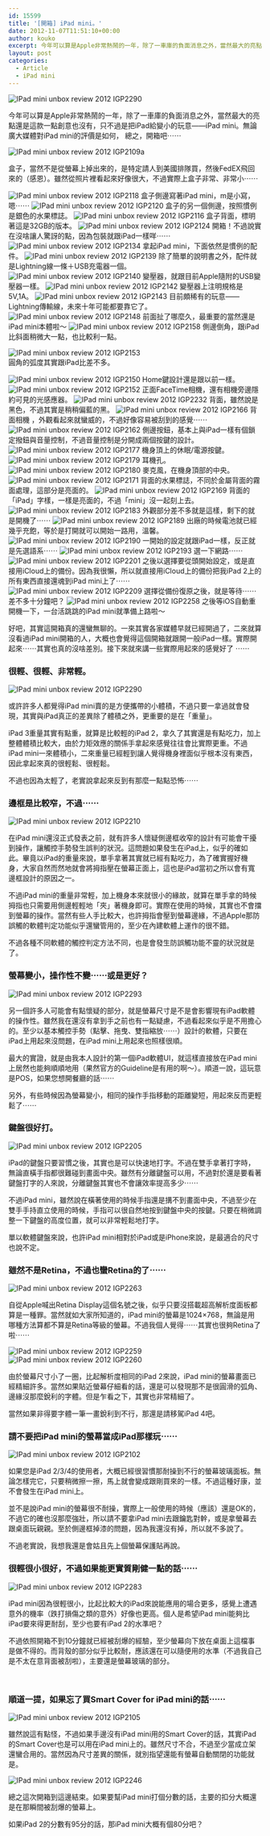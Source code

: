 ```yaml
---
id: 15599
title: '[開箱] iPad mini。'
date: 2012-11-07T11:51:10+00:00
author: kouko
excerpt: 今年可以算是Apple非常熱鬧的一年，除了一車庫的負面消息之外，當然最大的亮點還是這款一點創意也沒有，只不過是把iPad給變小的玩意——iPad mini。無論廣大媒體對iPad mini的評價是如何， 總之，開箱吧⋯⋯
layout: post
categories:
  - Article
  - iPad mini
---
```

<img title="iPad-mini-unbox-review-2012_IGP2290.jpg" src="/img/2012-11-07-ipad-mini-2012-unbox-and-review/iPad-mini-unbox-review-2012_IGP2290.jpg" alt="IPad mini unbox review 2012 IGP2290"   />

今年可以算是Apple非常熱鬧的一年，除了一車庫的負面消息之外，當然最大的亮點還是這款一點創意也沒有，只不過是把iPad給變小的玩意——iPad mini。無論廣大媒體對iPad mini的評價是如何， 總之，開箱吧⋯⋯


<img title="iPad-mini-unbox-review-2012_IGP2109a.jpg" src="/img/2012-11-07-ipad-mini-2012-unbox-and-review/iPad-mini-unbox-review-2012_IGP2109a.jpg" alt="IPad mini unbox review 2012 IGP2109a"   />

盒子，當然不是從螢幕上掉出來的，是特定請人到美國排隊買，然後FedEX飛回來的（感恩）。雖然從照片裡看起來好像很大，不過實際上盒子非常、非常小⋯⋯

<img title="iPad-mini-unbox-review-2012_IGP2118.jpg" src="/img/2012-11-07-ipad-mini-2012-unbox-and-review/iPad-mini-unbox-review-2012_IGP2118.jpg" alt="IPad mini unbox review 2012 IGP2118"  height=""  />  
盒子側邊寫著iPad mini，m是小寫，嗯⋯⋯

<img title="iPad-mini-unbox-review-2012_IGP2120.jpg" src="/img/2012-11-07-ipad-mini-2012-unbox-and-review/iPad-mini-unbox-review-2012_IGP2120.jpg" alt="IPad mini unbox review 2012 IGP2120"   />  
盒子的另一個側邊，按照慣例是銀色的水果標誌。

<img title="iPad-mini-unbox-review-2012_IGP2116.jpg" src="/img/2012-11-07-ipad-mini-2012-unbox-and-review/iPad-mini-unbox-review-2012_IGP2116.jpg" alt="IPad mini unbox review 2012 IGP2116"   />  
盒子背面，標明著這是32GB的版本。

<img title="iPad-mini-unbox-review-2012_IGP2124.jpg" src="/img/2012-11-07-ipad-mini-2012-unbox-and-review/iPad-mini-unbox-review-2012_IGP2124.jpg" alt="IPad mini unbox review 2012 IGP2124"   />  
開箱！不過說實在沒啥讓人驚訝的點，因為包裝就跟iPad一樣咩⋯⋯

<img title="iPad-mini-unbox-review-2012_IGP2134.jpg" src="/img/2012-11-07-ipad-mini-2012-unbox-and-review/iPad-mini-unbox-review-2012_IGP2134.jpg" alt="IPad mini unbox review 2012 IGP2134"   />  
拿起iPad mini，下面依然是慣例的配件。

<img title="iPad-mini-unbox-review-2012_IGP2139.jpg" src="/img/2012-11-07-ipad-mini-2012-unbox-and-review/iPad-mini-unbox-review-2012_IGP2139.jpg" alt="IPad mini unbox review 2012 IGP2139"  height=""  />  
除了簡單的說明書之外，配件就是Lightning線一條＋USB充電器一個。 

<img title="iPad-mini-unbox-review-2012_IGP2140.jpg" src="/img/2012-11-07-ipad-mini-2012-unbox-and-review/iPad-mini-unbox-review-2012_IGP2140.jpg" alt="IPad mini unbox review 2012 IGP2140"  height=""  />  
變壓器，就跟目前Apple隨附的USB變壓器一樣。

<img title="iPad-mini-unbox-review-2012_IGP2142.jpg" src="/img/2012-11-07-ipad-mini-2012-unbox-and-review/iPad-mini-unbox-review-2012_IGP2142.jpg" alt="IPad mini unbox review 2012 IGP2142"   />  
變壓器上注明規格是5V,1A。

<img title="iPad-mini-unbox-review-2012_IGP2143.jpg" src="/img/2012-11-07-ipad-mini-2012-unbox-and-review/iPad-mini-unbox-review-2012_IGP2143.jpg" alt="IPad mini unbox review 2012 IGP2143"  height=""  />  
目前頗稀有的玩意——Lightning傳輸線，未來十年可能都要靠它了。

<img title="iPad-mini-unbox-review-2012_IGP2148.jpg" src="/img/2012-11-07-ipad-mini-2012-unbox-and-review/iPad-mini-unbox-review-2012_IGP2148.jpg" alt="IPad mini unbox review 2012 IGP2148"   />  
前面扯了哪麼久，最重要的當然還是iPad mini本體啦～

<img title="iPad-mini-unbox-review-2012_IGP2158.jpg" src="/img/2012-11-07-ipad-mini-2012-unbox-and-review/iPad-mini-unbox-review-2012_IGP2158.jpg" alt="IPad mini unbox review 2012 IGP2158"   />  
側邊倒角，跟iPad比斜面稍微大一點，也比較利一點。

<img title="iPad-mini-unbox-review-2012_IGP2153.jpg" src="/img/2012-11-07-ipad-mini-2012-unbox-and-review/iPad-mini-unbox-review-2012_IGP2153.jpg" alt="IPad mini unbox review 2012 IGP2153"   />   
圓角的弧度其實跟iPad比差不多。  

<img title="iPad-mini-unbox-review-2012_IGP2150.jpg" src="/img/2012-11-07-ipad-mini-2012-unbox-and-review/iPad-mini-unbox-review-2012_IGP2150.jpg" alt="IPad mini unbox review 2012 IGP2150"   />  
Home鍵設計還是跟以前一樣。

<img title="iPad-mini-unbox-review-2012_IGP2152.jpg" src="/img/2012-11-07-ipad-mini-2012-unbox-and-review/iPad-mini-unbox-review-2012_IGP2152.jpg" alt="IPad mini unbox review 2012 IGP2152"   />  
正面FaceTime相機，還有相機旁邊隱約可見的光感應器。

<img title="iPad-mini-unbox-review-2012_IGP2232.jpg" src="/img/2012-11-07-ipad-mini-2012-unbox-and-review/iPad-mini-unbox-review-2012_IGP2232.jpg" alt="IPad mini unbox review 2012 IGP2232"   />  
背面，雖然說是黑色，不過其實是稍稍偏藍的黑。

<img title="iPad-mini-unbox-review-2012_IGP2166.jpg" src="/img/2012-11-07-ipad-mini-2012-unbox-and-review/iPad-mini-unbox-review-2012_IGP2166.jpg" alt="IPad mini unbox review 2012 IGP2166"   />  
背面相機 ，外觀看起來就蠻威的，不過好像容易被刮到的感覺⋯⋯

<img title="iPad-mini-unbox-review-2012_IGP2162.jpg" src="/img/2012-11-07-ipad-mini-2012-unbox-and-review/iPad-mini-unbox-review-2012_IGP2162.jpg" alt="IPad mini unbox review 2012 IGP2162"   />  
側邊按鈕，基本上與iPad一樣有個鎖定撥鈕與音量控制，不過音量控制是分開成兩個按鍵的設計。

<img title="iPad-mini-unbox-review-2012_IGP2177.jpg" src="/img/2012-11-07-ipad-mini-2012-unbox-and-review/iPad-mini-unbox-review-2012_IGP2177.jpg" alt="IPad mini unbox review 2012 IGP2177"   />  
機身頂上的休眠/電源按鍵。

<img title="iPad-mini-unbox-review-2012_IGP2179.jpg" src="/img/2012-11-07-ipad-mini-2012-unbox-and-review/iPad-mini-unbox-review-2012_IGP2179.jpg" alt="IPad mini unbox review 2012 IGP2179"   />  
耳機孔。

<img title="iPad-mini-unbox-review-2012_IGP2180.jpg" src="/img/2012-11-07-ipad-mini-2012-unbox-and-review/iPad-mini-unbox-review-2012_IGP2180.jpg" alt="IPad mini unbox review 2012 IGP2180"   />  
麥克風，在機身頂部的中央。 

<img title="iPad-mini-unbox-review-2012_IGP2171.jpg" src="/img/2012-11-07-ipad-mini-2012-unbox-and-review/iPad-mini-unbox-review-2012_IGP2171.jpg" alt="IPad mini unbox review 2012 IGP2171"   />  
背面的水果標誌，不同於金屬背面的霧面處理，這部分是亮面的。

<img title="iPad-mini-unbox-review-2012_IGP2169.jpg" src="/img/2012-11-07-ipad-mini-2012-unbox-and-review/iPad-mini-unbox-review-2012_IGP2169.jpg" alt="IPad mini unbox review 2012 IGP2169"   />  
背面的「iPad」字樣，一樣是亮面的，不過「mini」沒一起刻上去。

<img title="iPad-mini-unbox-review-2012_IGP2183.jpg" src="/img/2012-11-07-ipad-mini-2012-unbox-and-review/iPad-mini-unbox-review-2012_IGP2183.jpg" alt="IPad mini unbox review 2012 IGP2183"   />  
外觀部分差不多就是這樣，剩下的就是開機了⋯⋯

<img title="iPad-mini-unbox-review-2012_IGP2189.jpg" src="/img/2012-11-07-ipad-mini-2012-unbox-and-review/iPad-mini-unbox-review-2012_IGP2189.jpg" alt="IPad mini unbox review 2012 IGP2189"   />  
出廠的時候電池就已經幾乎充飽，等於是打開就可以開始一路用，溫馨。

<img title="iPad-mini-unbox-review-2012_IGP2190.jpg" src="/img/2012-11-07-ipad-mini-2012-unbox-and-review/iPad-mini-unbox-review-2012_IGP2190.jpg" alt="IPad mini unbox review 2012 IGP2190"   />  
一開始的設定就跟iPad一樣，反正就是先選語系⋯⋯

<img title="iPad-mini-unbox-review-2012_IGP2193.jpg" src="/img/2012-11-07-ipad-mini-2012-unbox-and-review/iPad-mini-unbox-review-2012_IGP2193.jpg" alt="IPad mini unbox review 2012 IGP2193"   />  
選一下網路⋯⋯

<img title="iPad-mini-unbox-review-2012_IGP2201.jpg" src="/img/2012-11-07-ipad-mini-2012-unbox-and-review/iPad-mini-unbox-review-2012_IGP2201.jpg" alt="IPad mini unbox review 2012 IGP2201"   />  
之後以選擇要從頭開始設定，或是直接用iCloud上的備份。因為我很懶，所以就直接用iCloud上的備份把我iPad 2上的所有東西直接還魂到iPad mini上了⋯⋯

<img title="iPad-mini-unbox-review-2012_IGP2209.jpg" src="/img/2012-11-07-ipad-mini-2012-unbox-and-review/iPad-mini-unbox-review-2012_IGP2209.jpg" alt="IPad mini unbox review 2012 IGP2209"   />  
選擇從備份復原之後，就是等待⋯⋯差不多十分鐘吧？

<img title="iPad-mini-unbox-review-2012_IGP2258.jpg" src="/img/2012-11-07-ipad-mini-2012-unbox-and-review/iPad-mini-unbox-review-2012_IGP2258.jpg" alt="IPad mini unbox review 2012 IGP2258"   />  
之後等iOS自動重開機一下，一台活跳跳的iPad mini就準備上路啦～

好吧，其實這開箱真的還蠻無聊的。一來其實各家媒體早就已經開過了，二來就算沒看過iPad mini開箱的人，大概也會覺得這個開箱就跟開一般iPad一樣。實際開起來⋯⋯其實也真的沒啥差別。接下來就來講一些實際用起來的感覺好了 ⋯⋯

### 很輕、很輕、非常輕。

<img title="iPad-mini-unbox-review-2012_IGP2290.jpg" src="/img/2012-11-07-ipad-mini-2012-unbox-and-review/iPad-mini-unbox-review-2012_IGP2290.jpg" alt="IPad mini unbox review 2012 IGP2290"   />

或許許多人都覺得iPad mini賣的是方便攜帶的小體積，不過只要一拿過就會發現，其實與iPad真正的差異除了體積之外，更重要的是在「重量」。

iPad 3重量其實有點重，就算是比較輕的iPad 2，拿久了其實還是有點吃力，加上整體體積比較大，由於力矩效應的關係手拿起來感覺往往會比實際更重。不過iPad mini一來體積小，二來重量已經輕到讓人覺得機身裡面似乎根本沒有東西，因此拿起來真的很輕鬆、很輕鬆。

不過也因為太輕了，老實說拿起來反到有那麼一點點恐怖⋯⋯

### 邊框是比較窄，不過⋯⋯

<img title="iPad-mini-unbox-review-2012_IGP2210.jpg" src="/img/2012-11-07-ipad-mini-2012-unbox-and-review/iPad-mini-unbox-review-2012_IGP2210.jpg" alt="IPad mini unbox review 2012 IGP2210"   />

在iPad mini還沒正式發表之前，就有許多人懷疑側邊框收窄的設計有可能會干擾到操作，讓觸控手勢發生誤判的狀況。這問題如果發生在iPad上，似乎的確如此。畢竟以iPad的重量來說，單手拿著其實就已經有點吃力，為了確實握好機身，大家自然而然地就會將拇指壓在螢幕正面上，這也是iPad當初之所以會有寬邊框設計的原因之一。

不過iPad mini的重量非常輕，加上機身本來就很小的緣故，就算在單手拿的時候拇指也只需要用側邊輕輕地「夾」著機身即可。實際在使用的時候，其實也不會擋到螢幕的操作。當然有些人手比較大，也許拇指會壓到螢幕邊緣，不過Apple那防誤觸的軟體判定功能似乎還蠻管用的，至少在內建軟體上運作的很不錯。

不過各種不同軟體的觸控判定方法不同，也是會發生防誤觸功能不靈的狀況就是了。

### 螢幕變小，操作性不變⋯⋯或是更好？

<img title="iPad-mini-unbox-review-2012_IGP2293.jpg" src="/img/2012-11-07-ipad-mini-2012-unbox-and-review/iPad-mini-unbox-review-2012_IGP2293.jpg" alt="IPad mini unbox review 2012 IGP2293"  height=""  />

另一個許多人可能會有點懷疑的部分，就是螢幕尺寸是不是會影響現有iPad軟體的操作性。雖然我在還沒有拿到手之前也有一點疑慮，不過看起來似乎是不用擔心的。至少以基本觸控手勢（點擊、拖曳、雙指縮放⋯⋯）設計的軟體，只要在iPad上用起來沒問題，在iPad mini上用起來也照樣很順。

最大的實證，就是由我本人設計的第一個iPad軟體UI，就這樣直接放在iPad mini上居然也能夠順順地用（果然官方的Guideline是有用的啊～）。順道一說，這玩意是POS，如果您想開餐廳的話⋯⋯

另外，有些時候因為螢幕變小，相同的操作手指移動的距離變短，用起來反而更輕鬆了⋯⋯ 

### 鍵盤很好打。

<img title="iPad-mini-unbox-review-2012_IGP2205.jpg" src="/img/2012-11-07-ipad-mini-2012-unbox-and-review/iPad-mini-unbox-review-2012_IGP2205.jpg" alt="IPad mini unbox review 2012 IGP2205"   />

iPad的鍵盤只要習慣之後，其實也是可以快速地打字。不過在雙手拿著打字時，無論直橫手指都很難碰到畫面中央。雖然有分離鍵盤可以用，不過對於還是要看著鍵盤打字的人來說，分離鍵盤其實也不會讓效率提高多少⋯⋯

不過iPad mini，雖然說在橫著使用的時候手指還是搆不到畫面中央，不過至少在雙手手持直立使用的時候，手指可以很自然地按到鍵盤中央的按鍵。只要在稍微調整一下鍵盤的高度位置，就可以非常輕鬆地打字。

單以軟體鍵盤來說，也許iPad mini相對於iPad或是iPhone來說，是最適合的尺寸也說不定。

### 雖然不是Retina，不過也蠻Retina的了⋯⋯

<img title="iPad-mini-unbox-review-2012_IGP2263.jpg" src="/img/2012-11-07-ipad-mini-2012-unbox-and-review/iPad-mini-unbox-review-2012_IGP2263.jpg" alt="IPad mini unbox review 2012 IGP2263"   />

自從Apple喊出Retina Display這個名號之後，似乎只要沒搭載超高解析度面板都算是一種罪。當然就如大家所知道的，iPad mini的螢幕是1024&#215;768，無論是用哪種方法算都不算是Retina等級的螢幕。不過我個人覺得⋯⋯其實也很夠Retina了啦⋯⋯

<img title="iPad-mini-unbox-review-2012_IGP2259.jpg" src="/img/2012-11-07-ipad-mini-2012-unbox-and-review/iPad-mini-unbox-review-2012_IGP2259.jpg" alt="IPad mini unbox review 2012 IGP2259"   />

<img title="iPad-mini-unbox-review-2012_IGP2260.jpg" src="/img/2012-11-07-ipad-mini-2012-unbox-and-review/iPad-mini-unbox-review-2012_IGP2260.jpg" alt="IPad mini unbox review 2012 IGP2260"   />

由於螢幕尺寸小了一圈，比起解析度相同的iPad 2來說，iPad mini的螢幕畫面已經精細許多。當然如果貼近螢幕仔細看的話，還是可以發現那不是很圓滑的弧角、邊緣沒那麼銳利的字體。但是乍看之下，其實也非常精細了。

當然如果非得要字體一筆一畫銳利到不行，那還是請移駕iPad 4吧。

### 請不要把iPad mini的螢幕當成iPad那樣玩⋯⋯

<img title="iPad-mini-unbox-review-2012_IGP2102.jpg" src="/img/2012-11-07-ipad-mini-2012-unbox-and-review/iPad-mini-unbox-review-2012_IGP2102.jpg" alt="IPad mini unbox review 2012 IGP2102"  height=""  />

如果您是iPad 2/3/4的使用者，大概已經很習慣那耐操到不行的螢幕玻璃面板。無論怎樣完它，只要稍微擦一擦，馬上就會變成跟剛買來的一樣。不過這種好康，並不會發生在iPad mini上。

並不是說iPad mini的螢幕很不耐操，實際上一般使用的時候（應該）還是OK的，不過它的確也沒那麼強壯，所以請不要拿iPad mini去跟鑰匙對幹，或是拿螢幕去跟桌面玩親親。至於側邊框掉漆的問題，因為我還沒有掉，所以就不多說了。

不過老實說，我想我還是會姑且先上個螢幕保護貼再說。

### 很輕很小很好，不過如果能更實質剛健一點的話⋯⋯

<img title="iPad-mini-unbox-review-2012_IGP2283.jpg" src="/img/2012-11-07-ipad-mini-2012-unbox-and-review/iPad-mini-unbox-review-2012_IGP2283.jpg" alt="IPad mini unbox review 2012 IGP2283"  height=""  />

iPad mini因為很輕很小，比起比較大的iPad來說能應用的場合更多，感覺上遭遇意外的機率（跌打損傷之類的意外）好像也更高。個人是希望iPad mini能夠比iPad要來得更耐刮，至少也要有iPad 2的水準吧？

不過依照開箱不到10分鐘就已經被刮爆的經驗，至少螢幕向下放在桌面上這檔事是做不得的。而背殼的部分似乎比較耐，應該還在可以隨便用的水準（不過我自己是不太在意背面被刮啦），主要還是螢幕玻璃的部分。

 

### 順道一提，如果忘了買Smart Cover for iPad mini的話⋯⋯

<img title="iPad-mini-unbox-review-2012_IGP2105.jpg" src="/img/2012-11-07-ipad-mini-2012-unbox-and-review/iPad-mini-unbox-review-2012_IGP2105.jpg" alt="IPad mini unbox review 2012 IGP2105"  height=""  />

雖然說這有點怪，不過如果手邊沒有iPad mini用的Smart Cover的話，其實iPad的Smart Cover也是可以用在iPad mini上的。雖然尺寸不合，不過至少當成立架還蠻合用的。當然因為尺寸差異的關係，就別指望還能有螢幕自動關閉的功能就是。

<img title="iPad-mini-unbox-review-2012_IGP2246.jpg" src="/img/2012-11-07-ipad-mini-2012-unbox-and-review/iPad-mini-unbox-review-2012_IGP2246.jpg" alt="IPad mini unbox review 2012 IGP2246"   />

總之這次開箱到這邊結束。如果要幫iPad mini打個分數的話，主要的扣分大概還是在那瞬間被刮爆的螢幕上。

如果iPad 2的分數有95分的話，那iPad mini大概有個80分吧？  
